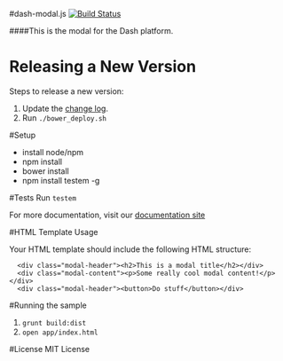 #dash-modal.js
[![Build Status](https://travis-ci.org/samaritanministries/dash-modal.js.svg?branch=master)](https://travis-ci.org/samaritanministries/dash-modal.js)

####This is the modal for the Dash platform.

# Releasing a New Version

Steps to release a new version:

1. Update the [change log](/CHANGELOG.md).
2. Run `./bower_deploy.sh`

#Setup
* install node/npm
* npm install
* bower install
* npm install testem -g

#Tests
Run ```testem```

For more documentation, visit our [documentation site](http://developers.samaritanministries.org/developers/dash-modal.js/)

#HTML Template Usage

Your HTML template should include the following HTML structure:

```
  <div class="modal-header"><h2>This is a modal title</h2></div>
  <div class="modal-content"><p>Some really cool modal content!</p></div>
  <div class="modal-header"><button>Do stuff</button></div>
```

#Running the sample

1. `grunt build:dist`
1. `open app/index.html`

#License
MIT License

